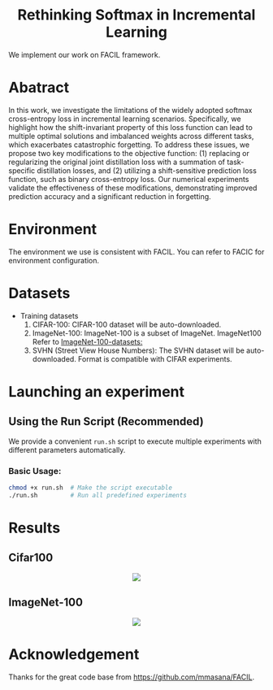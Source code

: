 <div align="center">

# Rethinking Softmax in Incremental Learning

</div>



We implement our work on FACIL framework. 

# Abatract

In this work, we investigate the limitations of the widely adopted softmax cross-entropy loss in incremental learning scenarios. Specifically, we highlight how the shift-invariant property of this loss function can lead to multiple optimal solutions and imbalanced weights across different tasks, which exacerbates catastrophic forgetting. To address these issues, we propose two key modifications to the objective function: (1) replacing or regularizing the original joint distillation loss with a summation of task-specific distillation losses, and (2) utilizing a shift-sensitive prediction loss function, such as binary cross-entropy loss. Our numerical experiments validate the effectiveness of these modifications, demonstrating improved prediction accuracy and a significant reduction in forgetting.

# Environment

The environment we use is consistent with FACIL. You can refer to FACIC for environment configuration.

# Datasets

- Training datasets
  1. CIFAR-100: 
     CIFAR-100 dataset will be auto-downloaded.
  2. ImageNet-100:
     ImageNet-100 is a subset of ImageNet. ImageNet100 Refer to [ImageNet-100-datasets: ](https://github.com/TerryLoveMl/ImageNet-100-datasets)
  3. SVHN (Street View House Numbers):
     The SVHN dataset will be auto-downloaded. Format is compatible with CIFAR experiments.
     
# Launching an experiment

## Using the Run Script (Recommended)

We provide a convenient `run.sh` script to execute multiple experiments with different parameters automatically. 

### Basic Usage:
```bash
chmod +x run.sh  # Make the script executable
./run.sh         # Run all predefined experiments
```
# Results

## Cifar100



<div align=center>
<img src="https://github.com/Zhangjl128/IIL-CLSF/blob/master/pictures/cifar-100.jpg" > 
</div>

## ImageNet-100



<div align=center>
<img src="https://github.com/Zhangjl128/IIL-CLSF/blob/master/pictures/imagenet-100.jpg" > 
</div>

# Acknowledgement

Thanks for the great code base from https://github.com/mmasana/FACIL.



